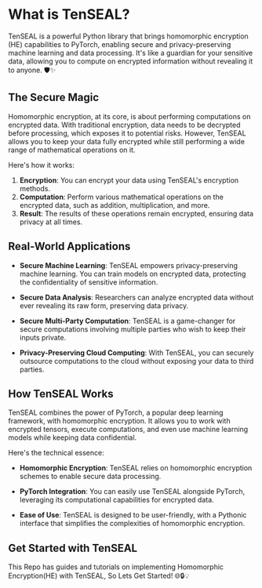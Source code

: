 # What is TenSEAL?

TenSEAL is a powerful Python library that brings homomorphic encryption (HE) capabilities to PyTorch, enabling secure and privacy-preserving machine learning and data processing. It's like a guardian for your sensitive data, allowing you to compute on encrypted information without revealing it to anyone. 🛡️✨

## The Secure Magic

Homomorphic encryption, at its core, is about performing computations on encrypted data. With traditional encryption, data needs to be decrypted before processing, which exposes it to potential risks. However, TenSEAL allows you to keep your data fully encrypted while still performing a wide range of mathematical operations on it.

Here's how it works:

1. **Encryption**: You can encrypt your data using TenSEAL's encryption methods.
2. **Computation**: Perform various mathematical operations on the encrypted data, such as addition, multiplication, and more.
3. **Result**: The results of these operations remain encrypted, ensuring data privacy at all times.

## Real-World Applications

- **Secure Machine Learning**: TenSEAL empowers privacy-preserving machine learning. You can train models on encrypted data, protecting the confidentiality of sensitive information.

- **Secure Data Analysis**: Researchers can analyze encrypted data without ever revealing its raw form, preserving data privacy.

- **Secure Multi-Party Computation**: TenSEAL is a game-changer for secure computations involving multiple parties who wish to keep their inputs private.

- **Privacy-Preserving Cloud Computing**: With TenSEAL, you can securely outsource computations to the cloud without exposing your data to third parties.

## How TenSEAL Works

TenSEAL combines the power of PyTorch, a popular deep learning framework, with homomorphic encryption. It allows you to work with encrypted tensors, execute computations, and even use machine learning models while keeping data confidential.

Here's the technical essence:

- **Homomorphic Encryption**: TenSEAL relies on homomorphic encryption schemes to enable secure data processing.

- **PyTorch Integration**: You can easily use TenSEAL alongside PyTorch, leveraging its computational capabilities for encrypted data.

- **Ease of Use**: TenSEAL is designed to be user-friendly, with a Pythonic interface that simplifies the complexities of homomorphic encryption.

## Get Started with TenSEAL

This Repo has guides and tutorials on implementing Homomorphic Encryption(HE) with TenSEAL, So Lets Get Started! 🌐🔒💡

